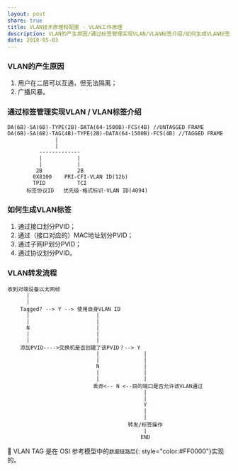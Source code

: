 ```yaml
---
layout: post
share: true
title: VLAN技术原理和配置 - VLAN工作原理
description: VLAN的产生原因/通过标签管理实现VLAN/VLAN标签介绍/如何生成VLAN标签/VLAN转发流程/VLAN转发流程
date: 2018-05-03
---
```


### VLAN的产生原因

1. 用户在二层可以互通，但无法隔离；
2. 广播风暴。

### 通过标签管理实现VLAN / VLAN标签介绍

```
DA(6B)-SA(6B)-TYPE(2B)-DATA(64-1500B)-FCS(4B) //UNTAGGED FRAME
DA(6B)-SA(6B)-TAG(4B)-TYPE(2B)-DATA(64-1500B)-FCS(4B) //TAGGED FRAME
               |
               |
          -------------
          |           |
          |           |
         2B           2B
        0X8100    PRI-CFI-VLAN ID(12b)
        TPID          TCI
      标签协议ID   优先级-格式标识-VLAN ID(4094)
```

### 如何生成VLAN标签

1. 通过接口划分PVID；
2. 通过（接口对应的）MAC地址划分PVID；
3. 通过子网IP划分PVID；
4. 通过协议划分PVID。

### VLAN转发流程

```
收到对端设备以太网帧
      |
      |
    Tagged? --> Y --> 使用自身VLAN ID
      |                     |
      |                     |
      N                     |
      |                     |
      |                     |
    添加PVID---->交换机是否创建了该PVID？--> Y
                            |              |
                            |              |
                            N              |
                            |              |
                            |              |
                           丢弃<-- N <--目的端口是否允许该VLAN通过
                                           |
                                           |
                                           Y
                                           |
                                           |
                                      转发/标签操作
                                           |
                                          END
```

📌 VLAN TAG 是在 OSI 参考模型中的`数据链路层`{: style="color:#FF0000"}实现的。